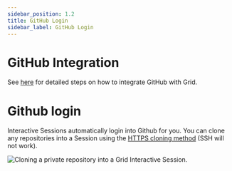 ```yaml
---
sidebar_position: 1.2
title: GitHub Login
sidebar_label: GitHub Login
---
```


# GitHub Integration
See [here](../../platform/2_github-integration.md) for detailed steps on how to integrate GitHub with Grid.

# Github login

Interactive Sessions automatically login into Github for you. You can clone any repositories into a Session using the [HTTPS cloning method](https://docs.github.com/en/github/creating-cloning-and-archiving-repositories/cloning-a-repository#cloning-a-repository-using-the-command-line) (SSH will not work).

![Cloning a private repository into a Grid Interactive Session.](/images/sessions/git_clone_private_repo.gif)
